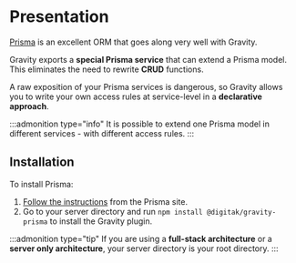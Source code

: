 # Presentation

[Prisma](https://www.prisma.io/) is an excellent ORM that goes along very well with Gravity.

Gravity exports a **special Prisma service** that can extend a Prisma model. This eliminates the need to rewrite **CRUD** functions.

A raw exposition of your Prisma services is dangerous, so Gravity allows you to write your own access rules at service-level in a **declarative approach**.

:::admonition type="info"
It is possible to extend one Prisma model in different services - with different access rules.
:::
## Installation

To install Prisma:

1. [Follow the instructions](https://www.prisma.io/docs/getting-started) from the Prisma site.
2. Go to your server directory and run `npm install @digitak/gravity-prisma` to install the Gravity plugin.

:::admonition type="tip"
If you are using a **full-stack architecture** or a **server only architecture**, your server directory is your root directory.
:::
